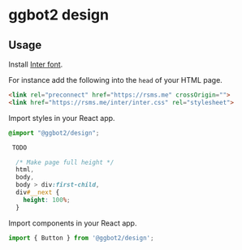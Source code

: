 # ggbot2 design

## Usage

Install [Inter font](https://rsms.me/inter/).

For instance add the following into the `head` of your HTML page.

```html
<link rel="preconnect" href="https://rsms.me" crossOrigin="">
<link href="https://rsms.me/inter/inter.css" rel="stylesheet">
```

Import styles in your React app.

```css
@import "@ggbot2/design";

 TODO

  /* Make page full height */
  html,
  body,
  body > div:first-child,
  div#__next {
    height: 100%;
  }
```

Import components in your React app.

```js
import { Button } from '@ggbot2/design';
```
